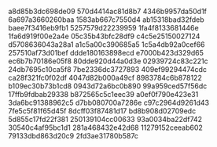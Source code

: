 a8d85b3dc698de09
570d4414ac81d8b7
4346b9957da50d1f
6a697a3660260baa
1583ab667c7550d4
ab15318bad32fdeb
baee7f3416eb9fb1
5257579d22239959
1fa4f8133681446e
1fa6d919f00e2a4e
05c35b43bfc28df9
c4c5e25150027124
d5708636043a28a1
a1c5a00c390685a5
1c5a4db92a0cef66
257510af73d01bef
ddde180163898ecd
e7000b423d329d65
ec6b7b70186e05f8
80dde920d44a0d3e
02939724c83c221c
24db7695c10ca5f8
7be2336dc3727893
409ef99294474cdc
ca28f321fc0f02df
4047d82b000a49cf
8983784c6b878122
b109ec30b73b1cd8
0943d72a6bc0b890
99a959ced57f56dc
17ffb9fdbab29338
b872565c5c1eec39
a0ef0f790e423e31
3da6bc91388962c5
d7bb080700a7286e
c97c2964d9261d43
7fe5c5f81f65d45f
8dcff03f87481d17
bd8b908d02709edc
5d855c17fd22f381
250139104cc00633
93a0034ba22df742
30540c4af95bc1d1
281a468432e42d68
11279152ceeab602
79133dbd863d20c9
2fd3ae31780b587c
